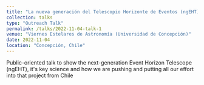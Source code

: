 ```yaml
---
title: "La nueva generación del Telescopio Horizonte de Eventos (ngEHT) y Chile"
collection: talks
type: "Outreach Talk"
permalink: /talks/2022-11-04-talk-1
venue: "Viernes Estelares de Astronomía (Universidad de Concepción)"
date: 2022-11-04
location: "Concepción, Chile"
---
```


Public-oriented talk to show the next-generation Event Horizon Telescope (ngEHT), it's key science and how we are pushing and putting all our effort into that project from Chile
